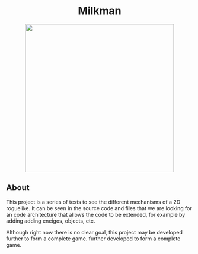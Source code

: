 <div align="center">
<h1>Milkman</h1>
<img src="https://github.com/dpv927/raylib/assets/113710742/184f3298-8270-46ec-918b-6eec12ee39b4" height="400">
</div>

## About 

This project is a series of tests to see the different mechanisms of a
2D roguelike. It can be seen in the source code and files that we are looking for an 
code architecture that allows the code to be extended, for example by adding 
adding eneigos, objects, etc.

Although right now there is no clear goal, this project may be developed further to form a complete game.
further developed to form a complete game.
